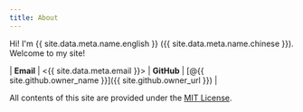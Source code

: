 ```yaml
---
title: About
---
```


Hi! I'm {{ site.data.meta.name.english }} ({{ site.data.meta.name.chinese }}). Welcome to my site!

| __Email__      | <{{ site.data.meta.email }}>
| __GitHub__     | [@{{ site.github.owner_name }}]({{ site.github.owner_url }})                                                       |

All contents of this site are provided under the [MIT License](LICENSE.txt).

